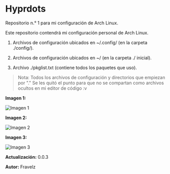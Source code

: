 # Hyprdots

Repositorio n.° 1 para mi configuración de Arch Linux.

Este repositorio contendrá mi configuración personal de Arch Linux.

1. Archivos de configuración ubicados en ~/.config/ (en la carpeta ./config/).

2. Archivos de configuración ubicados en ~/ (en la carpeta ./ inicial).

3. Archivo ./pkglist.txt (contiene todos los paquetes que uso).

> Nota: Todos los archivos de configuración y directorios que empiezan por "." Se les quitó el punto para que no se compartan como archivos ocultos en mi editor de código :v

**Imagen 1:**

![Imagen 1](./images/.png)

**Imagen 2:**

![Imagen 2](./images/.png)

**Imagen 3:**

![Imagen 3](./images/.png)

**Actualización:** 0.0.3

**Autor:** Fravelz
